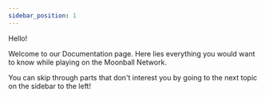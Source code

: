 ```yaml
---
sidebar_position: 1
---
```


Hello!  

Welcome to our Documentation page. Here lies everything you would want to know 
while playing on the Moonball Network.

You can skip through parts that don't interest you by going to the next topic 
on the sidebar to the left!

